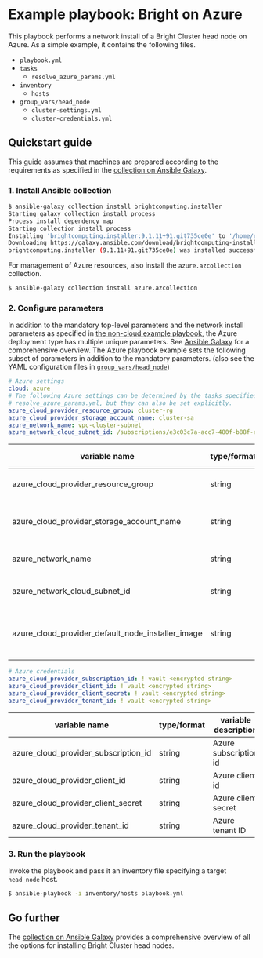 # Example playbook: Bright on Azure 

This playbook performs a network install of a Bright Cluster head node on Azure. As a simple example, it contains the following files.

- `playbook.yml`
- `tasks`
  - `resolve_azure_params.yml`
- `inventory`
    - `hosts`
- `group_vars/head_node`
    - `cluster-settings.yml`
    - `cluster-credentials.yml`

## Quickstart guide

This guide assumes that machines are prepared according to the requirements as specified in the [collection on Ansible Galaxy](https://galaxy.ansible.com/brightcomputing/installer).

### 1. Install Ansible collection

```sh
$ ansible-galaxy collection install brightcomputing.installer
Starting galaxy collection install process
Process install dependency map
Starting collection install process
Installing 'brightcomputing.installer:9.1.11+91.git735ce0e' to '/home/example/.ansible/collections/ansible_collections/brightcomputing/installer'
Downloading https://galaxy.ansible.com/download/brightcomputing-installer-9.1.11+91.git735ce0e.tar.gz to /home/example/.ansible/tmp/ansible-local-220503_dk8flv/tmpsip0qgrl
brightcomputing.installer (9.1.11+91.git735ce0e) was installed successfully
```

For management of Azure resources, also install the `azure.azcollection` collection.

```sh
$ ansible-galaxy collection install azure.azcollection
```

### 2. Configure parameters

In addition to the mandatory top-level parameters and the network install parameters as specified in [the non-cloud example playbook](../non-cloud/), the Azure deployment type has multiple unique parameters. See [Ansible Galaxy](https://galaxy.ansible.com/brightcomputing/installer) for a comprehensive overview. The Azure playbook example sets the following subset of parameters in addition to the mandatory parameters. (also see the YAML configuration files in [`group_vars/head_node`](group_vars/head_node/))

```yaml
# Azure settings
cloud: azure
# The following Azure settings can be determined by the tasks specified in
# resolve_azure_params.yml, but they can also be set explicitly.
azure_cloud_provider_resource_group: cluster-rg
azure_cloud_provider_storage_account_name: cluster-sa
azure_network_name: vpc-cluster-subnet
azure_network_cloud_subnet_id: /subscriptions/e3c03c7a-acc7-480f-b88f-e63505793fc7/resourceGroups/cluster-rg/providers/Microsoft.Network/virtualNetworks/vpc-cluster/subnets/vpc-cluster-subnet
```

| variable name | type/format | variable description |
| ------------- | ----------- | -------------------- |
| azure_cloud_provider_resource_group | string | Azure resource group |
| azure_cloud_provider_storage_account_name | string | Azure storage account name |
| azure_network_name | string | Azure network name |
| azure_network_cloud_subnet_id | string | Azure network subnet id |
| azure_cloud_provider_default_node_installer_image | string | Azure default node installer image |

```yaml
# Azure credentials
azure_cloud_provider_subscription_id: ! vault <encrypted string>
azure_cloud_provider_client_id: ! vault <encrypted string>
azure_cloud_provider_client_secret: ! vault <encrypted string>
azure_cloud_provider_tenant_id: ! vault <encrypted string>
```

| variable name | type/format | variable description |
| ------------- | ----------- | -------------------- |
| azure_cloud_provider_subscription_id | string | Azure subscription id |
| azure_cloud_provider_client_id | string | Azure client id |
| azure_cloud_provider_client_secret | string | Azure client secret |
| azure_cloud_provider_tenant_id | string | Azure tenant ID |

### 3. Run the playbook

Invoke the playbook and pass it an inventory file specifying a target `head_node` host.

```sh
$ ansible-playbook -i inventory/hosts playbook.yml
```

## Go further

The [collection on Ansible Galaxy](https://galaxy.ansible.com/brightcomputing/installer) provides a comprehensive overview of all the options for installing Bright Cluster head nodes. 